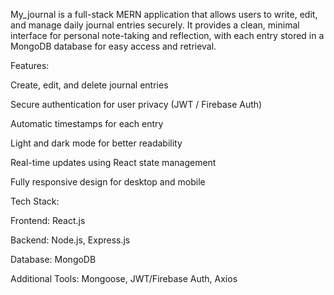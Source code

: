 My_journal is a full-stack MERN application that allows users to write, edit, and manage daily journal entries securely. It provides a clean, minimal interface for personal note-taking and reflection, with each entry stored in a MongoDB database for easy access and retrieval.

Features:

 Create, edit, and delete journal entries

 Secure authentication for user privacy (JWT / Firebase Auth)

 Automatic timestamps for each entry

 Light and dark mode for better readability

 Real-time updates using React state management

 Fully responsive design for desktop and mobile

Tech Stack:

Frontend: React.js 

Backend: Node.js, Express.js

Database: MongoDB

Additional Tools: Mongoose, JWT/Firebase Auth, Axios
